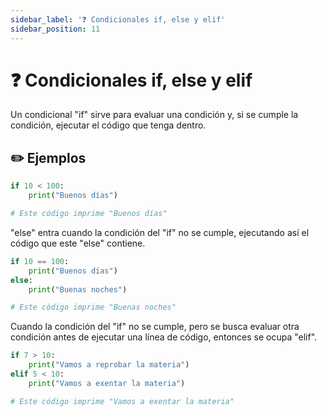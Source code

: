 ```yaml
---
sidebar_label: '❓ Condicionales if, else y elif'
sidebar_position: 11
---
```


# ❓ Condicionales if, else y elif

Un condicional "if" sirve para evaluar una condición y, si se cumple la condición, ejecutar el código que tenga dentro.

## ✏️ Ejemplos

```python title="Ejemplo de un condicional if"
if 10 < 100:
	print("Buenos días")

# Este código imprime "Buenos días"
```

"else" entra cuando la condición del "if" no se cumple, ejecutando así el código que este "else" contiene.

```python title="Ejemplo de un condicional if con un else"
if 10 == 100:
	print("Buenos días")
else:
	print("Buenas noches")

# Este código imprime "Buenas noches"
```

Cuando la condición del "if" no se cumple, pero se busca evaluar otra condición antes de ejecutar una línea de código, entonces se ocupa "elif".

```python title="Ejemplo de un condicional if con un elif"
if 7 > 10:
	print("Vamos a reprobar la materia")
elif 5 < 10:
	print("Vamos a exentar la materia")

# Este código imprime "Vamos a exentar la materia"
```
